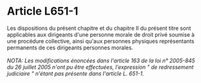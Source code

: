 # Article L651-1

Les dispositions du présent chapitre et du chapitre II du présent titre sont applicables aux dirigeants d'une personne morale de droit privé soumise à une procédure collective, ainsi qu'aux personnes physiques représentants permanents de ces dirigeants personnes morales.<br/><br/><i>NOTA:  Les modifications énoncées dans l'article 163 de la loi n° 2005-845 du 26 juillet 2005 n'ont pu être effectuées, l'expression " de redressement judiciaire " n'étant pas présente dans l'article L. 651-1.</i>